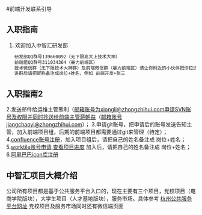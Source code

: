 #前端开发联系引导

## 入职指南
1. 欢迎加入中智汇研发部
  
  ```sh
     研发部QQ群号139660092（无下限高大上技术大神）
     前端组QQ群号311034364（暴力前端区）
     技术微信群（无下限技术大神群）及前端微信群（暴力前端区）请让你附近的小伙伴把你拉进去
     进群后请把昵称备注成岗位+姓名，例如 前端开发+张三
  ```
  
## 入职指南2
 2.发送邮件给运维主管熊利（邮箱账号为xiongli@zhongzhihui.com申请SVN账号及权限并同时抄送给前端主管蒋朝益（邮箱账号jiangchaoyi@zhongzhihui.com）；
 3.申请git账号，把申请后的账号发送告知主管，加入前端项目组，后期的前端项目都需要通过git来管理（待定）；
 4.[confluence账号注册](http://192.168.1.10:8090/signup.action?token=5d72afb871b88903)，加入项目组后，请把自己的姓名备注成 岗位+姓名；
 5.[worktile账号申请,查看项目进度](https://worktile.com/signin) 加入后，请把自己的姓名备注成 岗位+姓名；
 6.[阿里巴巴icon库注册](http://www.iconfont.cn/)

## 中智汇项目大概介绍
公司所有项目都是基于公共服务平台入口的，现在主要有三个项目，党校项目（电商学院版块），大学生项目（人才基地版块），服务市场。具体参考 [杭州公共服务平台网址](http://www.hzecps.org) 党校项目及服务市场同时还有微信端页面

